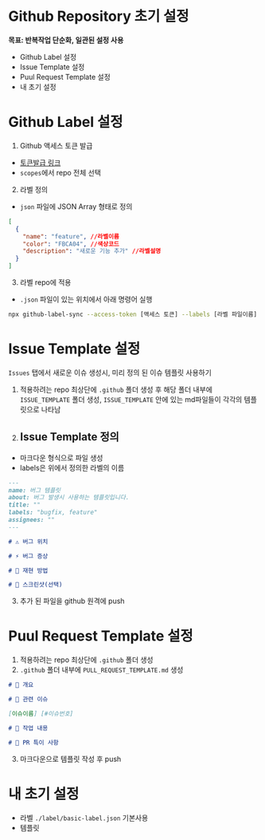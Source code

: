 # Github Repository 초기 설정

**목표: 반복작업 단순화, 일관된 설정 사용**

- Github Label 설정
- Issue Template 설정
- Puul Request Template 설정
- 내 초기 설정

# Github Label 설정

1. Github 액세스 토큰 발급

- [토큰발급 링크](https://github.com/settings/tokens)
- `scopes`에서 repo 전체 선택

2. 라벨 정의

- `json` 파일에 JSON Array 형태로 정의

```json
[
  {
    "name": "feature", //라벨이름
    "color": "FBCA04", //색상코드
    "description": "새로운 기능 추가" //라벨설명
  }
]
```

3. 라벨 repo에 적용

- `.json` 파일이 있는 위치에서 아래 명령어 실행

```sh
npx github-label-sync --access-token [액세스 토큰] --labels [라벨 파일이름] [계정명]/[저장소 이름]
```

# Issue Template 설정

`Issues` 탭에서 새로운 이슈 생성시, 미리 정의 된 이슈 템플릿 사용하기

1. 적용하려는 repo 최상단에 `.github` 폴더 생성 후 해당 폴더 내부에 `ISSUE_TEMPLATE` 폴더 생성,
   `ISSUE_TEMPLATE` 안에 있는 md파일들이 각각의 템플릿으로 나타남

2. ## Issue Template 정의

- 마크다운 형식으로 파일 생성
- labels은 위에서 정의한 라벨의 이름

```markdown
---
name: 버그 템플릿
about: 버그 발생시 사용하는 템플릿입니다.
title: ""
labels: "bugfix, feature"
assignees: ""
---

# ⚠️ 버그 위치

# ⚡️ 버그 증상

# 🧐 재현 방법

# 📸 스크린샷(선택)
```

3. 추가 된 파일을 github 원격에 push

# Puul Request Template 설정

1. 적용하려는 repo 최상단에 `.github` 폴더 생성
2. `.github` 폴더 내부에 `PULL_REQUEST_TEMPLATE.md` 생성

```md
# 📑 개요

# 📎 관련 이슈

[이슈이름] [#이슈번호]

# 💬 작업 내용

# 🚧 PR 특이 사항
```

3. 마크다운으로 템플릿 작성 후 push

# 내 초기 설정

- 라벨 `./label/basic-label.json` 기본사용
- 템플릿
